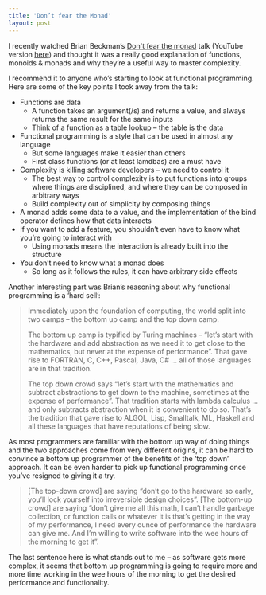```yaml
---
title: 'Don’t fear the Monad'
layout: post
---
```


I recently watched Brian Beckman’s [Don't fear the monad](http://channel9.msdn.com/shows/Going+Deep/Brian-Beckman-Dont-fear-the-Monads/) talk (YouTube version [here](href="http://www.youtube.com/watch?v=ZhuHCtR3xq8)) and thought it was a really good explanation of functions, monoids & monads and why they’re a useful way to master complexity.

I recommend it to anyone who’s starting to look at functional programming. Here are some of the key points I took away from the talk:

  * Functions are data 
      * A function takes an argument(/s) and returns a value, and always returns the same result for the same inputs
      * Think of a function as a table lookup – the table is the data
  * Functional programming is a style that can be used in almost any language 
      * But some languages make it easier than others
      * First class functions (or at least lamdbas) are a must have
  * Complexity is killing software developers – we need to control it 
      * The best way to control complexity is to put functions into groups where things are disciplined, and where they can be composed in arbitrary ways
      * Build complexity out of simplicity by composing things
  * A monad adds some data to a value, and the implementation of the bind operator defines how that data interacts
  * If you want to add a feature, you shouldn’t even have to know what you’re going to interact with 
      * Using monads means the interaction is already built into the structure
  * You don’t need to know what a monad does
      * So long as it follows the rules, it can have arbitrary side effects

Another interesting part was Brian’s reasoning about why functional programming is a ‘hard sell’:

> Immediately upon the foundation of computing, the world split into two camps – the bottom up camp and the top down camp.
> 
> The bottom up camp is typified by Turing machines – “let’s start with the hardware and add abstraction as we need it to get close to the mathematics, but never at the expense of performance”. That gave rise to FORTRAN, C, C++, Pascal, Java, C# … all of those languages are in that tradition.
> 
> The top down crowd says “let’s start with the mathematics and subtract abstractions to get down to the machine, sometimes at the expense of performance”. That tradition starts with lambda calculus … and only subtracts abstraction when it is convenient to do so. That’s the tradition that gave rise to ALGOL, Lisp, Smalltalk, ML, Haskell and all these languages that have reputations of being slow.

As most programmers are familiar with the bottom up way of doing things and the two approaches come from very different origins, it can be hard to convince a bottom up programmer of the benefits of the ‘top down’ approach. It can be even harder to pick up functional programming once you’ve resigned to giving it a try.

> [The top-down crowd] are saying “don’t go to the hardware so early, you’ll lock yourself into irreversible design choices”. [The bottom-up crowd] are saying “don’t give me all this math, I can’t handle garbage collection, or function calls or whatever it is that’s getting in the way of my performance, I need every ounce of performance the hardware can give me. And I’m willing to write software into the wee hours of the morning to get it”.

The last sentence here is what stands out to me – as software gets more complex, it seems that bottom up programming is going to require more and more time working in the wee hours of the morning to get the desired performance and functionality.